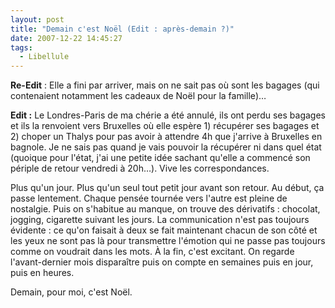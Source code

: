 ```yaml
---
layout: post
title: "Demain c'est Noël (Edit : après-demain ?)"
date: 2007-12-22 14:45:27
tags:
  - Libellule
---
```


**Re-Edit**&nbsp;: Elle a fini par arriver, mais on ne sait pas où sont les bagages (qui contenaient notamment les cadeaux de Noël pour la famille)&#8230;

**Edit&nbsp;:** Le Londres-Paris de ma ch&#233;rie a &#233;t&#233; annul&#233;, ils ont perdu ses bagages et ils la renvoient vers Bruxelles o&#249; elle esp&#232;re 1) r&#233;cup&#233;rer ses bagages et 2) choper un Thalys pour pas avoir &#224; attendre 4h que j'arrive &#224; Bruxelles en bagnole. Je ne sais pas quand je vais pouvoir la r&#233;cup&#233;rer ni dans quel &#233;tat (quoique pour l'&#233;tat, j'ai une petite id&#233;e sachant qu'elle a commenc&#233; son p&#233;riple de retour vendredi &#224; 20h&#8230;). Vive les correspondances.

Plus qu'un jour. Plus qu'un seul tout petit jour avant son retour. Au d&#233;but, &#231;a passe lentement. Chaque pens&#233;e tourn&#233;e vers l'autre est pleine de nostalgie. Puis on s'habitue au manque, on trouve des d&#233;rivatifs&nbsp;: chocolat, jogging, cigarette suivant les jours. La communication n'est pas toujours &#233;vidente&nbsp;: ce qu'on faisait &#224; deux se fait maintenant chacun de son c&#244;t&#233; et les yeux ne sont pas l&#224; pour transmettre l'&#233;motion qui ne passe pas toujours comme on voudrait dans les mots. À la fin, c'est excitant. On regarde l'avant-dernier mois dispara&#238;tre puis on compte en semaines puis en jour, puis en heures.

Demain, pour moi, c'est No&#235;l.
